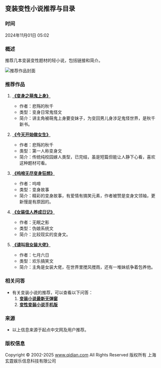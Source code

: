 ## 变装变性小说推荐与目录

### 时间
2024年11月01日 05:02

### 概述
推荐几本变装变性题材的轻小说，包括链接和简介。

![推荐作品封面](https://facepic.qidian.com/qd_face/349573/250/100)

### 推荐作品
1. **[《变身之萌鬼上身》](//so/变身之萌鬼上身.html)**  
   - 作者：悲殇的秋千  
   - 类型：变身日常鬼怪文  
   - 简介：讲主角被萌鬼上身要变妹子，为变回男儿身涉足鬼怪世界，是秋千新书。

2. **[《今天开始做女生》](//book/1003671856/)**  
   - 作者：悲殇的秋千  
   - 类型：第一人称变身文  
   - 简介：传统纯校园嫁人类型，已完结，虽是短篇但能让人静下心看，喜欢这种题材可看。
   
3. **[《呜啼无尽变身狂想》](//book/2957278/)**  
   - 作者：呜啼  
   - 类型：变身故事  
   - 简介：精彩的变身故事，有爱情有搞笑元素，作者被赞是变身文领袖，更新慢是有原因的。

4. **[《女装佳人养成日记》](//so/女装佳人养成日记.html)**  
   - 作者：无眠之影  
   - 类型：伪娘系统文  
   - 简介：比较现实的变身文。

5. **[《请叫我女装大佬》](//so/请叫我女装大佬.html)**  
   - 作者：七月六日  
   - 类型：欢乐搞笑文  
   - 简介：主角是女装大佬，在世界里搅风搅雨，还有一堆妹纸争着包养他。

### 相关问答
- 有关变装小说的推荐，可以查看以下问答：
  1. **[变装小说最新无弹窗](https://example.com)**  
  2. **[变性变装小说手机版](https://example.com)**  

### 来源
- 以上信息来源于起点中文网及用户推荐。

### 版权信息
Copyright © 2002-2025 www.qidian.com All Rights Reserved 版权所有 上海玄霆娱乐信息科技有限公司
<!-- tcd_original_link https://www.qidian.com/ask/qqbqbtuskmihv -->

